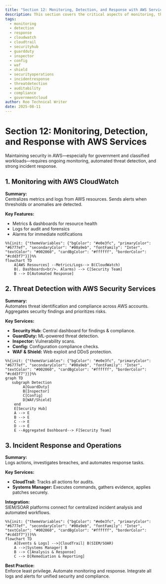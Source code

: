 ```yaml
---
title: "Section 12: Monitoring, Detection, and Response with AWS Services"
description: This section covers the critical aspects of monitoring, threat detection, and incident response within the AWS ecosystem, focusing on services and strategies essential for maintaining a secure and compliant cloud environment, particularly relevant for government and classified operations.
tags:
  - monitoring
  - detection
  - response
  - cloudwatch
  - cloudtrail
  - securityhub
  - guardduty
  - inspector
  - config
  - waf
  - shield
  - securityoperations
  - incidentresponse
  - threatdetection
  - auditability
  - compliance
  - governmentcloud
author: Roo Technical Writer
date: 2025-08-11
---
```


# Section 12: Monitoring, Detection, and Response with AWS Services

Maintaining security in AWS—especially for government and classified workloads—requires ongoing monitoring, automated threat detection, and strong incident response.

## 1. Monitoring with AWS CloudWatch

**Summary:**  
Centralizes metrics and logs from AWS resources. Sends alerts when thresholds or anomalies are detected.

**Key Features:**

- Metrics & dashboards for resource health
- Logs for audit and forensics
- Alarms for immediate notifications

```mermaid
%%{init: {"themeVariables": {"bgColor": "#e0e3fc", "primaryColor": "#6777ef", "secondaryColor": "#00a9eb", "fontFamily": "Inter", "textColor": "#002060", "cardBgColor": "#ffffff", "borderColor": "#cdd3f7"}}}%%
flowchart TD
    A[AWS Resources] --Metrics/Logs--> B(CloudWatch)
    B(. Dashboards<br/>. Alarms) --> C[Security Team]
    B --> D[Automated Response]
```

## 2. Threat Detection with AWS Security Services

**Summary:**  
Automates threat identification and compliance across AWS accounts. Aggregates security findings and prioritizes risks.

**Key Services:**

- **Security Hub:** Central dashboard for findings & compliance.
- **GuardDuty:** ML-powered threat detection.
- **Inspector:** Vulnerability scans.
- **Config:** Configuration compliance checks.
- **WAF & Shield:** Web exploit and DDoS protection.

```mermaid
%%{init: {"themeVariables": {"bgColor": "#e0e3fc", "primaryColor": "#6777ef", "secondaryColor": "#00a9eb", "fontFamily": "Inter", "textColor": "#002060", "cardBgColor": "#ffffff", "borderColor": "#cdd3f7"}}}%%
graph TD
   subgraph Detection
        A[GuardDuty]
        B[Inspector]
        C[Config]
        D[WAF/Shield]
    end
    E[Security Hub]
    A --> E
    B --> E
    C --> E
    D --> E
    E --Aggregated Dashboard--> F[Security Team]
```

## 3. Incident Response and Operations

**Summary:**  
Logs actions, investigates breaches, and automates response tasks.

**Key Services:**

- **CloudTrail:** Tracks all actions for audits.
- **Systems Manager:** Executes commands, gathers evidence, applies patches securely.

**Integration:**  
SIEM/SOAR platforms connect for centralized incident analysis and automated workflows.

```mermaid
%%{init: {"themeVariables": {"bgColor": "#e0e3fc", "primaryColor": "#6777ef", "secondaryColor": "#00a9eb", "fontFamily": "Inter", "textColor": "#002060", "cardBgColor": "#ffffff", "borderColor": "#cdd3f7"}}}%%
flowchart TD
    A[Events & Logs] -->|CloudTrail| B(SIEM/SOAR)
    A -->|Systems Manager| B
    B --> C[Analysis & Response]
    C --> D[Remediation & Reporting]
```

**Best Practice:**  
Enforce least privilege. Automate monitoring and response. Integrate all logs and alerts for unified security and compliance.
